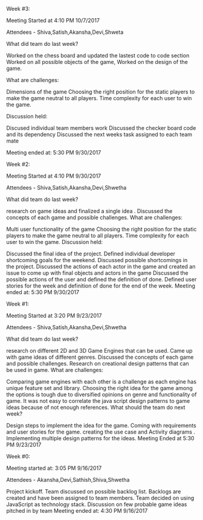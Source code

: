 
Week #3:

Meeting Started at 4:10 PM 10/7/2017

Attendees - Shiva,Satish,Akansha,Devi,Shweta

What did team do last week?

Worked on the chess board and updated the lastest code to code section
Worked on all possible objects of the game,
Worked on the design  of the game.

What are challenges:

Dimensions of the game
Choosing the right position for the static players to make the game neutral to all players.
Time complexity for each user to win the game.

Discussion held:

Discused individual team members work
Discussed the checker board code and its dependency
Discussed the next weeks task assigned to each team mate

Meeting ended at: 5:30 PM 9/30/2017




Week #2:

Meeting Started at 4:10 PM 9/30/2017

Attendees - Shiva,Satish,Akansha,Devi,Shwetha

What did team do last week?

research on game ideas and finalized a single idea .
Discussed the concepts of each game and possible challenges.
What are challenges:

Multi user functionality of the game
Choosing the right position for the static players to make the game neutral to all players.
Time complexity for each user to win the game.
Discussion held:

Discussed the final idea of the project.
Defined individual developer shortcoming goals for the weekend.
Discussed possible shortcomings in the project.
Discussed the actions of each actor in the game and created an issue to come up with final objects and actors in the game
Discussed the possible actions of the user and defined the definition of done.
Defined user stories for the week and definition of done for the end of the week.
Meeting ended at: 5:30 PM 9/30/2017

Week #1:

Meeting Started at 3:20 PM 9/23/2017

Attendees - Shiva,Satish,Akansha,Devi,Shwetha

What did team do last week?

research on different 2D and 3D Game Engines that can be used.
Came up with game ideas of different genres.
Discussed the concepts of each game and possible challenges.
Research on creational design patterns that can be used in game.
What are challenges:

Comparing game engines with each other is a challenge as each engine has unique feature set and library.
Choosing the right idea for the game among the options is tough due to diversified opinions on genre and functionality of game.
It was not easy to correlate the java script design patterns to game ideas because of not enough references.
What should the team do next week?

Design steps to implement the idea for the game.
Coming with requirements and user stories for the game.
creating the use case and Activity diagrams .
Implementing multiple design patterns for the ideas.
Meeting Ended at 5:30 PM 9/23/2017

Week #0:

Meeting started at: 3:05 PM 9/16/2017

Attendees - Akansha,Devi,Sathish,Shiva,Shwetha

Project kickoff.
Team discussed on possible backlog list.
Backlogs are created and have been assigned to team members.
Team decided on using JavaScript as technology stack.
Discussion on few probable game ideas pitched in by team
Meeting ended at: 4:30 PM 9/16/2017
